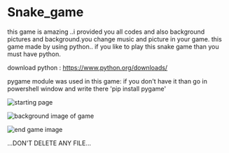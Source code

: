 # Snake_game

this game is amazing ..i provided you all codes and also background pictures and background.you change music and picture in your game.
this game made by using python..
if you like to play this snake game than you must have python.

download python : https://www.python.org/downloads/

pygame module was used in this game:
if you don't have it than go in powershell window and write there 'pip install pygame'

![starting page](https://user-images.githubusercontent.com/70130258/113421482-d169ce00-93e8-11eb-8dc4-6f880ed101fc.png)

![background image of game](https://user-images.githubusercontent.com/70130258/113421537-ea727f00-93e8-11eb-9a03-3de255ba0f88.png)

![end game image](https://user-images.githubusercontent.com/70130258/113421598-0544f380-93e9-11eb-8b0c-7cfb0cadf99c.png)

...DON'T DELETE ANY FILE...
 
 
